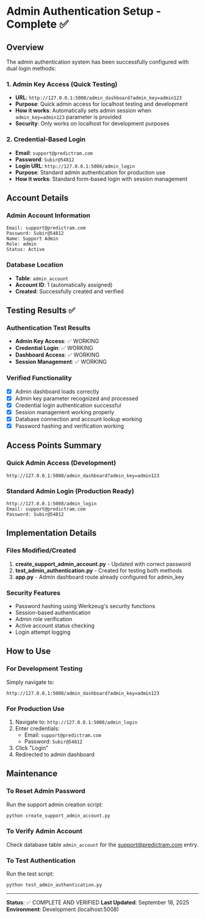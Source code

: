 # Admin Authentication Setup - Complete ✅

## Overview
The admin authentication system has been successfully configured with dual login methods:

### 1. Admin Key Access (Quick Testing)
- **URL**: `http://127.0.0.1:5008/admin_dashboard?admin_key=admin123`
- **Purpose**: Quick admin access for localhost testing and development
- **How it works**: Automatically sets admin session when `admin_key=admin123` parameter is provided
- **Security**: Only works on localhost for development purposes

### 2. Credential-Based Login
- **Email**: `support@predictram.com`
- **Password**: `Subir@54812`
- **Login URL**: `http://127.0.0.1:5008/admin_login`
- **Purpose**: Standard admin authentication for production use
- **How it works**: Standard form-based login with session management

## Account Details

### Admin Account Information
```
Email: support@predictram.com
Password: Subir@54812
Name: Support Admin
Role: admin
Status: Active
```

### Database Location
- **Table**: `admin_account`
- **Account ID**: 1 (automatically assigned)
- **Created**: Successfully created and verified

## Testing Results ✅

### Authentication Test Results
- **Admin Key Access**: ✅ WORKING
- **Credential Login**: ✅ WORKING  
- **Dashboard Access**: ✅ WORKING
- **Session Management**: ✅ WORKING

### Verified Functionality
- [x] Admin dashboard loads correctly
- [x] Admin key parameter recognized and processed
- [x] Credential login authentication successful
- [x] Session management working properly
- [x] Database connection and account lookup working
- [x] Password hashing and verification working

## Access Points Summary

### Quick Admin Access (Development)
```
http://127.0.0.1:5008/admin_dashboard?admin_key=admin123
```

### Standard Admin Login (Production Ready)
```
http://127.0.0.1:5008/admin_login
Email: support@predictram.com
Password: Subir@54812
```

## Implementation Details

### Files Modified/Created
1. **create_support_admin_account.py** - Updated with correct password
2. **test_admin_authentication.py** - Created for testing both methods
3. **app.py** - Admin dashboard route already configured for admin_key

### Security Features
- Password hashing using Werkzeug's security functions
- Session-based authentication
- Admin role verification
- Active account status checking
- Login attempt logging

## How to Use

### For Development Testing
Simply navigate to:
```
http://127.0.0.1:5008/admin_dashboard?admin_key=admin123
```

### For Production Use
1. Navigate to: `http://127.0.0.1:5008/admin_login`
2. Enter credentials:
   - Email: `support@predictram.com`
   - Password: `Subir@54812`
3. Click "Login"
4. Redirected to admin dashboard

## Maintenance

### To Reset Admin Password
Run the support admin creation script:
```bash
python create_support_admin_account.py
```

### To Verify Admin Account
Check database table `admin_account` for the support@predictram.com entry.

### To Test Authentication
Run the test script:
```bash
python test_admin_authentication.py
```

---

**Status**: ✅ COMPLETE AND VERIFIED
**Last Updated**: September 18, 2025
**Environment**: Development (localhost:5008)